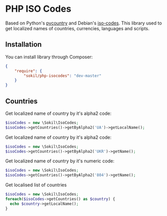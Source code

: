 PHP ISO Codes
=========

Based on Python's [pycountry](https://pypi.python.org/pypi/pycountry) and Debian's [iso-codes](http://pkg-isocodes.alioth.debian.org/). This library used to get localized names of countries, currencies, languages and scripts.

Installation
------------

You can install library through Composer:
```json
{
    "require": {
        "sokil/php-isocodes": "dev-master"
    }
}
```



Countries
---------

Get localized name of country by it's alpha2 code:
```php
$isoCodes = new \Sokil\IsoCodes;
$isoCodes->getCountries()->getByAlpha2('UA')->getLocalName();
```

Get localized name of country by it's alpha2 code:
```php
$isoCodes = new \Sokil\IsoCodes;
$isoCodes->getCountries()->getByAlpha2('UKR')->getName();
```

Get localized name of country by it's numeric code:
```php
$isoCodes = new \Sokil\IsoCodes;
$isoCodes->getCountries()->getByAlpha2('804')->getName();
```

Get  localised list of countries
```php
$isoCodes = new \Sokil\IsoCodes;
foreach($isoCodes->getCountries() as $country) {
  echo $country->getLocalName();
}
